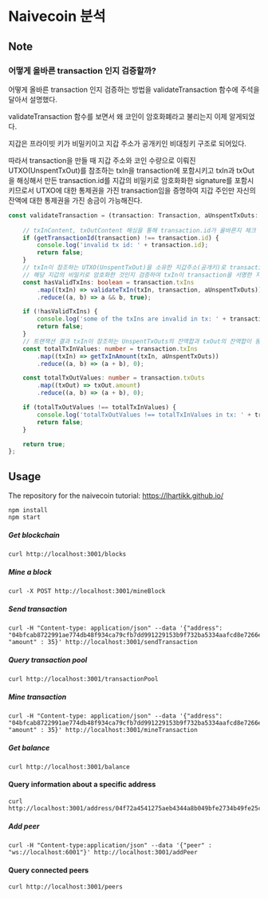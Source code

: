 # Naivecoin 분석

## Note

### 어떻게 올바른 transaction 인지 검증할까?
어떻게 올바른 transaction 인지 검증하는 방법을 validateTransaction 함수에 주석을 달아서 설명했다. 

validateTransaction 함수를 보면서 왜 코인이 암호화폐라고 불리는지 이제 알게되었다. 

지갑은 프라이빗 키가 비밀키이고 지갑 주소가 공개키인 비대칭키 구조로 되어있다.

따라서 transaction을 만들 때 지갑 주소와 코인 수량으로 이뤄진 UTXO(UnspentTxOut)를 참조하는 txIn을 
transaction에 포함시키고 txIn과 txOut을 해싱해서 만든 transaction.id를 지갑의 비밀키로 암호화화한
signature를 포함시키므로서 UTXO에 대한 통제권을 가진 transaction임을 증명하여 
지갑 주인만 자신의 잔액에 대한 통제권을 가진 송금이 가능해진다.

```typescript
const validateTransaction = (transaction: Transaction, aUnspentTxOuts: UnspentTxOut[]): boolean => {
    
    // txInContent, txOutContent 해싱을 통해 transaction.id가 올바른지 체크
    if (getTransactionId(transaction) !== transaction.id) {
        console.log('invalid tx id: ' + transaction.id);
        return false;
    }
    // txIn이 참조하는 UTXO(UnspentTxOut)을 소유한 지갑주소(공개키)로 transaction.signature가 transaction.id를
    // 해당 지갑의 비밀키로 암호화한 것인지 검증하여 txIn이 transaction을 서명한 지갑의 UTXO만 참조하는 것을 확인함
    const hasValidTxIns: boolean = transaction.txIns
        .map((txIn) => validateTxIn(txIn, transaction, aUnspentTxOuts))
        .reduce((a, b) => a && b, true);

    if (!hasValidTxIns) {
        console.log('some of the txIns are invalid in tx: ' + transaction.id);
        return false;
    }
    // 트랜잭션 결과 txIn이 참조하는 UnspentTxOuts의 잔액합과 txOut의 잔액합이 동일한지 검증
    const totalTxInValues: number = transaction.txIns
        .map((txIn) => getTxInAmount(txIn, aUnspentTxOuts))
        .reduce((a, b) => (a + b), 0);

    const totalTxOutValues: number = transaction.txOuts
        .map((txOut) => txOut.amount)
        .reduce((a, b) => (a + b), 0);

    if (totalTxOutValues !== totalTxInValues) {
        console.log('totalTxOutValues !== totalTxInValues in tx: ' + transaction.id);
        return false;
    }

    return true;
};
```



## Usage
The repository for the naivecoin tutorial: https://lhartikk.github.io/

```
npm install
npm start
```

##### Get blockchain
```
curl http://localhost:3001/blocks
```

##### Mine a block
```
curl -X POST http://localhost:3001/mineBlock
``` 

##### Send transaction
```
curl -H "Content-type: application/json" --data '{"address": "04bfcab8722991ae774db48f934ca79cfb7dd991229153b9f732ba5334aafcd8e7266e47076996b55a14bf9913ee3145ce0cfc1372ada8ada74bd287450313534b", "amount" : 35}' http://localhost:3001/sendTransaction
```

##### Query transaction pool
```
curl http://localhost:3001/transactionPool
```

##### Mine transaction
```
curl -H "Content-type: application/json" --data '{"address": "04bfcab8722991ae774db48f934ca79cfb7dd991229153b9f732ba5334aafcd8e7266e47076996b55a14bf9913ee3145ce0cfc1372ada8ada74bd287450313534b", "amount" : 35}' http://localhost:3001/mineTransaction
```

##### Get balance
```
curl http://localhost:3001/balance
```

#### Query information about a specific address
```
curl http://localhost:3001/address/04f72a4541275aeb4344a8b049bfe2734b49fe25c08d56918f033507b96a61f9e3c330c4fcd46d0854a712dc878b9c280abe90c788c47497e06df78b25bf60ae64
```

##### Add peer
```
curl -H "Content-type:application/json" --data '{"peer" : "ws://localhost:6001"}' http://localhost:3001/addPeer
```
#### Query connected peers
```
curl http://localhost:3001/peers
```
